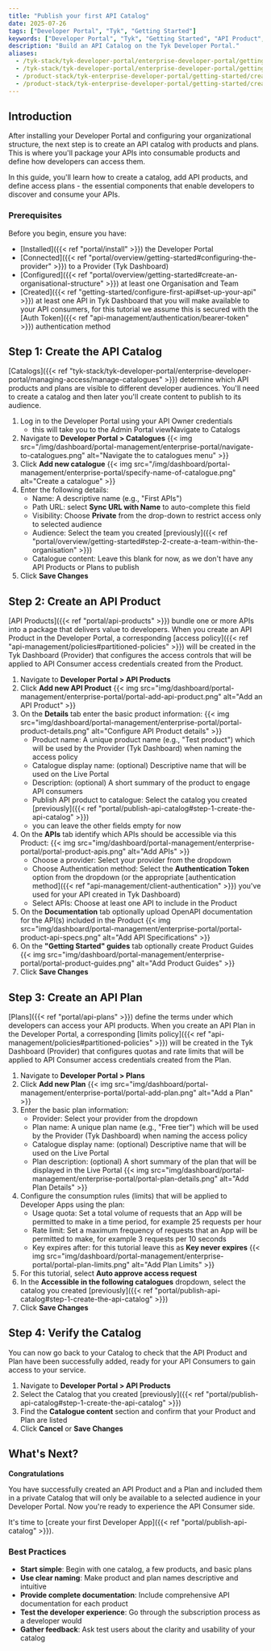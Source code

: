 ```yaml
---
title: "Publish your first API Catalog"
date: 2025-07-26
tags: ["Developer Portal", "Tyk", "Getting Started"]
keywords: ["Developer Portal", "Tyk", "Getting Started", "API Product", "Plan", "Catalog"]
description: "Build an API Catalog on the Tyk Developer Portal."
aliases:
  - /tyk-stack/tyk-developer-portal/enterprise-developer-portal/getting-started-with-enterprise-portal/create-api-product-and-plan
  - /tyk-stack/tyk-developer-portal/enterprise-developer-portal/getting-started-with-enterprise-portal/publish-api-products-and-plans
  - /product-stack/tyk-enterprise-developer-portal/getting-started/create-orgs-and-catalogs
  - /product-stack/tyk-enterprise-developer-portal/getting-started/create-api-product-and-plan
---
```


## Introduction

After installing your Developer Portal and configuring your organizational structure, the next step is to create an API catalog with products and plans. This is where you'll package your APIs into consumable products and define how developers can access them.

In this guide, you'll learn how to create a catalog, add API products, and define access plans - the essential components that enable developers to discover and consume your APIs.

### Prerequisites

Before you begin, ensure you have:

- [Installed]({{< ref "portal/install" >}}) the Developer Portal
- [Connected]({{< ref "portal/overview/getting-started#configuring-the-provider" >}}) to a Provider (Tyk Dashboard)
- [Configured]({{< ref "portal/overview/getting-started#create-an-organisational-structure" >}}) at least one Organisation and Team
- [Created]({{< ref "getting-started/configure-first-api#set-up-your-api" >}}) at least one API in Tyk Dashboard that you will make available to your API consumers, for this tutorial we assume this is secured with the [Auth Token]({{< ref "api-management/authentication/bearer-token" >}}) authentication method

## Step 1: Create the API Catalog

[Catalogs]({{< ref "tyk-stack/tyk-developer-portal/enterprise-developer-portal/managing-access/manage-catalogues" >}}) determine which API products and plans are visible to different developer audiences. You'll need to create a catalog and then later you'll create content to publish to its audience.

1. Log in to the Developer Portal using your API Owner credentials
    - this will take you to the Admin Portal viewNavigate to Catalogs
2. Navigate to **Developer Portal > Catalogues**
  {{< img src="/img/dashboard/portal-management/enterprise-portal/navigate-to-catalogues.png" alt="Navigate the to catalogues menu" >}}
3. Click **Add new catalogue**
  {{< img src="/img/dashboard/portal-management/enterprise-portal/specify-name-of-catalogue.png" alt="Create a catalogue" >}}
4. Enter the following details:
    - Name: A descriptive name (e.g., "First APIs")
    - Path URL: select **Sync URL with Name** to auto-complete this field
    - Visibility: Choose **Private** from the drop-down to restrict access only to selected audience
    - Audience: Select the team you created [previously]({{< ref "portal/overview/getting-started#step-2-create-a-team-within-the-organisation" >}})
    - Catalogue content: Leave this blank for now, as we don't have any API Products or Plans to publish
5. Click **Save Changes**


## Step 2: Create an API Product

[API Products]({{< ref "portal/api-products" >}}) bundle one or more APIs into a package that delivers value to developers. When you create an API Product in the Developer Portal, a corresponding [access policy]({{< ref "api-management/policies#partitioned-policies" >}}) will be created in the Tyk Dashboard (Provider) that configures the access controls that will be applied to API Consumer access credentials created from the Product.

1. Navigate to **Developer Portal > API Products**
2. Click **Add new API Product**
    {{< img src="img/dashboard/portal-management/enterprise-portal/portal-add-api-product.png" alt="Add an API Product" >}}
3. On the **Details** tab enter the basic product information:
    {{< img src="img/dashboard/portal-management/enterprise-portal/portal-product-details.png" alt="Configure API Product details" >}}
    - Product name: A unique product name (e.g., "Test product") which will be used by the Provider (Tyk Dashboard) when naming the access policy
    - Catalogue display name: (optional) Descriptive name that will be used on the Live Portal
    - Description: (optional) A short summary of the product to engage API consumers
    - Publish API product to catalogue: Select the catalog you created [previously]({{< ref "portal/publish-api-catalog#step-1-create-the-api-catalog" >}})
    - you can leave the other fields empty for now
4. On the **APIs** tab identify which APIs should be accessible via this Product:
    {{< img src="img/dashboard/portal-management/enterprise-portal/portal-product-apis.png" alt="Add APIs" >}}
    - Choose a provider: Select your provider from the dropdown
    - Choose Authentication method: Select the **Authentication Token** option from the dropdown (or the appropriate [authentication method]({{< ref "api-management/client-authentication" >}}) you've used for your API created in Tyk Dashboard)
    - Select APIs: Choose at least one API to include in the Product
5. On the **Documentation** tab optionally upload OpenAPI documentation for the API(s) included in the Product
    {{< img src="img/dashboard/portal-management/enterprise-portal/portal-product-api-specs.png" alt="Add API Specifications" >}}
6. On the **"Getting Started" guides** tab optionally create Product Guides
    {{< img src="img/dashboard/portal-management/enterprise-portal/portal-product-guides.png" alt="Add Product Guides" >}}
7. Click **Save Changes**


## Step 3: Create an API Plan

[Plans]({{< ref "portal/api-plans" >}}) define the terms under which developers can access your API products. When you create an API Plan in the Developer Portal, a corresponding [limits policy]({{< ref "api-management/policies#partitioned-policies" >}}) will be created in the Tyk Dashboard (Provider) that configures quotas and rate limits that will be applied to API Consumer access credentials created from the Plan.

1. Navigate to **Developer Portal > Plans**
2. Click **Add new Plan**
    {{< img src="img/dashboard/portal-management/enterprise-portal/portal-add-plan.png" alt="Add a Plan" >}}
3. Enter the basic plan information:
    - Provider: Select your provider from the dropdown
    - Plan name: A unique plan name (e.g., "Free tier") which will be used by the Provider (Tyk Dashboard) when naming the access policy
    - Catalogue display name: (optional) Descriptive name that will be used on the Live Portal
    - Plan description: (optional) A short summary of the plan that will be displayed in the Live Portal
    {{< img src="img/dashboard/portal-management/enterprise-portal/portal-plan-details.png" alt="Add Plan Details" >}}
4. Configure the consumption rules (limits) that will be applied to Developer Apps using the plan:
    - Usage quota: Set a total volume of requests that an App will be permitted to make in a time period, for example 25 requests per hour 
    - Rate limit: Set a maximum frequency of requests that an App will be permitted to make, for example 3 requests per 10 seconds
    - Key expires after: for this tutorial leave this as **Key never expires**
    {{< img src="img/dashboard/portal-management/enterprise-portal/portal-plan-limits.png" alt="Add Plan Limits" >}}
5. For this tutorial, select **Auto approve access request**
6. In the **Accessible in the following catalogues** dropdown, select the catalog you created [previously]({{< ref "portal/publish-api-catalog#step-1-create-the-api-catalog" >}})
6. Click **Save Changes**


## Step 4: Verify the Catalog

You can now go back to your Catalog to check that the API Product and Plan have been successfully added, ready for your API Consumers to gain access to your service.

1. Navigate to **Developer Portal > API Products**
2. Select the Catalog that you created [previously]({{< ref "portal/publish-api-catalog#step-1-create-the-api-catalog" >}})
3. Find the **Catalogue content** section and confirm that your Product and Plan are listed
4. Click **Cancel** or **Save Changes**


## What's Next?

**Congratulations**

You have successfully created an API Product and a Plan and included them in a private Catalog that will only be available to a selected audience in your Developer Portal. Now you're ready to experience the API Consumer side.

It's time to [create your first Developer App]({{< ref "portal/publish-api-catalog" >}}).

### Best Practices

- **Start simple**: Begin with one catalog, a few products, and basic plans
- **Use clear naming**: Make product and plan names descriptive and intuitive
- **Provide complete documentation**: Include comprehensive API documentation for each product
- **Test the developer experience**: Go through the subscription process as a developer would
- **Gather feedback**: Ask test users about the clarity and usability of your catalog
